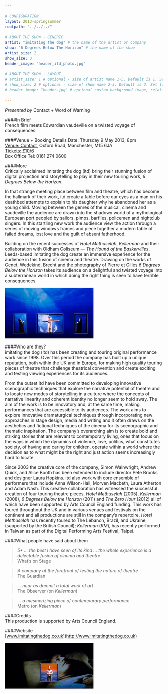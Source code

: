 ```yaml
---

# CONFIGURATION
layout: 2013-springsummer
rootpath: "../../../"

# ABOUT THE SHOW - GENERIC
artist: "imitating the dog" # the name of the artist or company
show: "6 Degrees Below The Horizon" # the name of the show
artist_size: 2
show_size: 3
header_image: "header_itd_photo.jpg"

# ABOUT THE SHOW - LAYOUT
# artist_size: 1 # optional - size of artist name 1-5. Default is 1. Set longer names to lower values
# show_size: 2 # optional - size of show name 2-5. Default is 2. Set longer names to lower values
# header_image: "header.jpg" # optional custom background image, relative to current page

---
```

*Presented by* Contact + Word of Warning     
     
####In Brief    
French film meets Edwardian vaudeville on a twisted voyage of consequences.    

####Venue + Booking Details
Date: Thursday 9 May 2013, 8pm   
[Venue: Contact](http://contactmcr.com/visit/getting-here/), Oxford Road, Manchester, M15 6JA    
[Tickets: £10/6](http://contactmcr.com/whats-on/1207-imitating-the-dog-6-degrees-below-the-horizon/)   
Box Office Tel: 0161 274 0600  
     
####More    
Critically acclaimed imitating the dog (itd) bring their stunning fusion of digital projection and storytelling to play in their new touring work, *6 Degrees Below the Horizon*.    
     
In that strange meeting place between film and theatre, which has become the hallmark of their work, itd create a fable before our eyes as a man on his deathbed attempts to explain to his daughter why he abandoned her as a young child. Moving between the genres of the musical, cinema and vaudeville the audience are drawn into the shadowy world of a mythological European port peopled by sailors, pimps, barflies, policemen and nightclub singers. In this startling new work the audience view the action through a series of moving windows frames and piece together a modern fable of failed dreams, lost love and the guilt of absent fatherhood.    

Building on the recent successes of *Hotel Methuselah*, *Kellerman* and their collaboration with Oldham Coliseum — *The Hound of the Baskervilles*, Leeds-based imitating the dog create an immersive experience for the audience in this fusion of cinema and theatre. Drawing on the works of Genet, Wedekind, Brecht and the photography of Pierre et Gilles *6 Degrees Below the Horizon* takes its audience on a delightful and twisted voyage into a subterranean world in which doing the right thing is seen to have terrible consequences.    
      
![6 Degrees Below the Horizon](itd2.jpg)    
      
####Who are they?   
imitating the dog (itd) has been creating and touring original performance work since 1998. Over this period the company has built up a unique reputation, both within the UK and in Europe, for making high quality touring pieces of theatre that challenge theatrical convention and create exciting and testing viewing experiences for its audiences.    
      
From the outset itd have been committed to developing innovative scenographic techniques that explore the narrative potential of theatre and to locate new modes of storytelling in a culture where the concepts of narrative linearity and coherent identity no longer seem to hold sway. The aim of the work is to be innovatory and, at the same time, making performances that are accessible to its audiences. The work aims to explore innovative dramaturgical techniques through incorporating new approaches in stage design, media and writing and it often draws on the aesthetics and fictional techniques of the cinema for its scenographic and thematic inspiration. The company’s overarching aim is to create bold and striking stories that are relevant to contemporary living, ones that focus on the ways in which the dynamics of violence, love, politics, what constitutes society, of having and caring for children, operate within a world where the decision as to what might be the right and just action seems increasingly hard to locate.    
       
Since 2003 the creative core of the company, Simon Wainwright, Andrew Quick, and Alice Booth has been extended to include director Pete Brooks and designer Laura Hopkins. itd also work with core ensemble of performers that include Anna Wilson-Hall, Morven Macbeth, Laura Atherton and Adam Nash. This creative collaboration has witnessed the successful creation of four touring theatre pieces, *Hotel Methuselah* (2005), *Kellerman* (2008), *6 Degrees Below the Horizon* (2011) and *The Zero Hour* (2012) all of which have been supported by Arts Council England funding. This work has toured throughout the UK and in various venues and festivals on the continent and all productions are still in the company’s repertoire. *Hotel Methuselah* has recently toured to The Lebanon, Brazil, and Ukraine, (supported by the British Council); *Kellerman* (*KM*), has recently performed in Taiwan as part of the Digital Performing Arts Festival, Taipei.   
       
####What people have said about them    
>*5\* ... the best I have seen of its kind ... the whole experience is a delectable fusion of cinema and theatre*<br>What’s on Stage    
    
>*A company at the forefront of testing the nature of theatre*<br>The Guardian    
    
>*... near as dammit a total work of art*<br>The Observer (on *Kellerman*)    
    
>*... a mesmerizing piece of contemporary performance*<br>Metro (on *Kellerman*)     
    
####Credits         
This production is supported by Arts Council England.    
     
####Website    
[www.imitatingthedog.co.uk](http://www.imitatingthedog.co.uk)     

![6 Degrees Below the Horizon](itd3.jpg)

